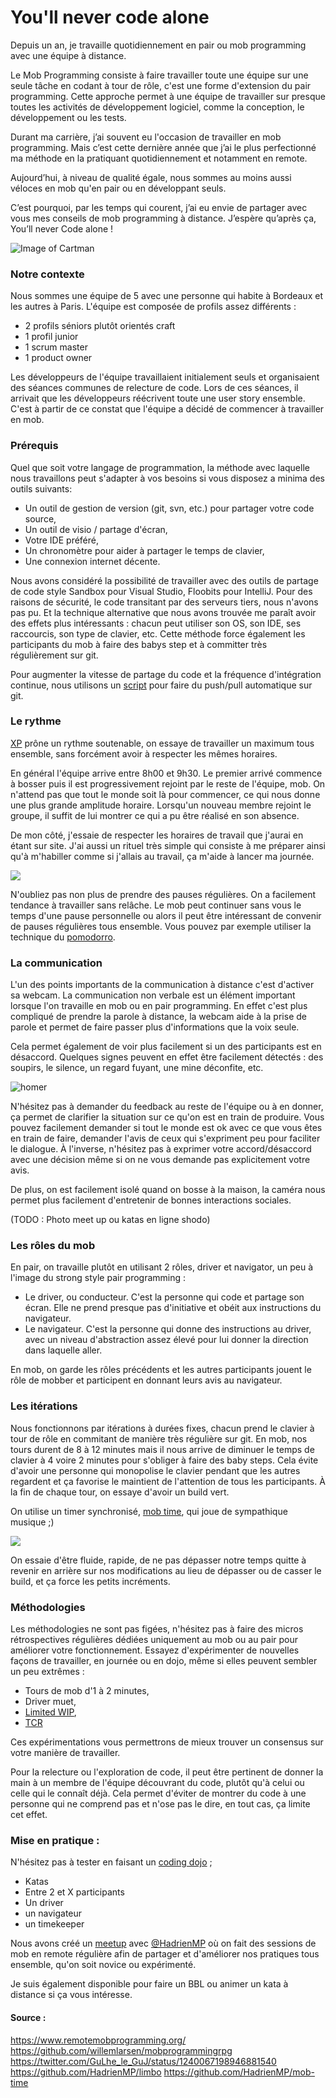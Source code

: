 # You'll never code alone
Depuis un an, je travaille quotidiennement en pair ou mob programming avec une équipe à distance. 

Le Mob Programming consiste à faire travailler toute une équipe sur une seule tâche en codant à tour de rôle, c'est une forme d'extension du pair programming. 
Cette approche permet à une équipe de travailler sur presque toutes les activités de développement logiciel, comme la conception, le développement ou les tests. 

Durant ma carrière, j’ai souvent eu l'occasion de travailler en mob programming. 
Mais c’est cette dernière année que j’ai le plus perfectionné ma méthode en la pratiquant quotidiennement 
et notamment en remote.

Aujourd’hui, à niveau de qualité égale, 
nous sommes au moins aussi véloces en mob qu'en pair ou en développant seuls.

C’est pourquoi, par les temps qui courent, 
j’ai eu envie de partager avec vous mes conseils de mob programming à distance. 
J’espère qu’après ça, You’ll never Code alone ! 

![Image of Cartman](https://i.ytimg.com/vi/2aDgH-_G4h0/maxresdefault.jpg)

### Notre contexte
Nous sommes une équipe de 5 avec une personne qui habite à Bordeaux et les autres à Paris. 
L'équipe est composée de profils assez différents :
- 2 profils séniors plutôt orientés craft
- 1 profil junior
- 1 scrum master
- 1 product owner

Les développeurs de l'équipe travaillaient initialement seuls et organisaient des séances communes de relecture de code. Lors de ces séances, il arrivait que les développeurs réécrivent toute une user story ensemble.
C'est à partir de ce constat que l'équipe a décidé de commencer à travailler en mob.

### Prérequis
Quel que soit votre langage de programmation, la méthode avec laquelle nous travaillons peut s'adapter à vos besoins si vous disposez a minima des outils suivants:

- Un outil de gestion de version (git, svn, etc.) pour partager votre code source,
- Un outil de visio / partage d'écran,
- Votre IDE préféré,
- Un chronomètre pour aider à partager le temps de clavier,
- Une connexion internet décente.

Nous avons considéré la possibilité de travailler avec des outils de partage de code 
style Sandbox pour Visual Studio, Floobits pour IntelliJ. 
Pour des raisons de sécurité, le code transitant par des serveurs tiers, nous n'avons pas pu. 
Et la technique alternative que nous avons trouvée me paraît avoir des effets plus intéressants : 
chacun peut utiliser son OS, son IDE, ses raccourcis, son type de clavier, etc. 
Cette méthode force également les participants du mob à faire des babys step et à committer très régulièrement sur git.

Pour augmenter la vitesse de partage du code et la fréquence d'intégration continue, nous utilisons un [script](https://github.com/HadrienMP/limbo) pour faire du push/pull automatique sur git.

### Le rythme 
[XP](https://blog.engineering.publicissapient.fr/2008/01/10/scrum-ou-xp-scrum-et-xp/) prône un rythme soutenable, 
on essaye de travailler un maximum tous ensemble, 
sans forcément avoir à respecter les mêmes horaires.  

En général l'équipe arrive entre 8h00 et 9h30. 
Le premier arrivé commence à bosser puis il est progressivement rejoint par le reste de l'équipe, mob. 
On n'attend pas que tout le monde soit là pour commencer, 
ce qui nous donne une plus grande amplitude horaire. 
Lorsqu'un nouveau membre rejoint le groupe, il suffit de lui montrer ce qui a pu être réalisé en son absence. 

De mon côté, j'essaie de respecter les horaires de travail que j'aurai en étant sur site.
J'ai aussi un rituel très simple qui consiste à me préparer ainsi qu'à m'habiller 
comme si j'allais au travail, ça m'aide à lancer ma journée. 

![](https://i.pinimg.com/736x/29/5b/94/295b9419b80fc1c2b8abc758dbcd9df2--work-shirts-funny-videos.jpg)

N'oubliez pas non plus de prendre des pauses régulières. 
On a facilement tendance à travailler sans relâche. 
Le mob peut continuer sans vous le temps d'une pause personnelle 
ou alors il peut être intéressant de convenir de pauses régulières tous ensemble. 
Vous pouvez par exemple utiliser la technique du [pomodorro](https://fr.wikipedia.org/wiki/Technique_Pomodoro). 

### La communication
L'un des points importants de la communication à distance c'est d'activer sa webcam.
La communication non verbale est un élément important lorsque l'on travaille en mob ou en pair programming.
En effet c'est plus compliqué de prendre la parole à distance, la webcam aide à la prise de parole et permet de faire passer plus d'informations que la voix seule. 

Cela permet également de voir plus facilement si un des participants est en désaccord. 
Quelques signes peuvent en effet être facilement détectés : des soupirs, le silence, un regard fuyant, une mine déconfite, etc. 

![homer](https://bigbiggityben1.files.wordpress.com/2015/09/cartoon-homer-looking-right-two.png)

N'hésitez pas à demander du feedback au reste de l'équipe ou à en donner, ça permet de clarifier la situation sur ce qu'on est en train de produire. 
Vous pouvez facilement demander si tout le monde est ok avec ce que vous êtes en train de faire, demander l'avis de ceux qui s'expriment peu pour faciliter le dialogue.
À l'inverse, n'hésitez pas à exprimer votre accord/désaccord avec une décision même si on ne vous demande pas explicitement votre avis. 

De plus, on est facilement isolé quand on bosse à la maison, 
la caméra nous permet plus facilement d'entretenir de bonnes interactions sociales. 

(TODO : Photo meet up ou katas en ligne shodo)

### Les rôles du mob

En pair, on travaille plutôt en utilisant 2 rôles, driver et navigator, un peu à l'image du strong style pair programming :
- Le driver, ou conducteur.
C'est la personne qui code et partage son écran. 
Elle ne prend presque pas d'initiative et obéit aux instructions du navigateur.
- Le navigateur.
C'est la personne qui donne des instructions au driver, avec un niveau d'abstraction assez élevé pour lui donner la direction dans laquelle aller.

En mob, on garde les rôles précédents et les autres participants jouent le rôle de mobber et participent en donnant leurs avis au navigateur.

### Les itérations
Nous fonctionnons par itérations à durées fixes, 
chacun prend le clavier à tour de rôle en commitant de manière très régulière sur git.
En mob, nos tours durent de 8 à 12 minutes mais il nous arrive de diminuer le temps de clavier à 4 voire 2 minutes 
pour s'obliger à faire des baby steps.
Cela évite d'avoir une personne qui monopolise le clavier pendant que les autres regardent et ça favorise le maintient de l'attention de tous les participants.
À la fin de chaque tour, on essaye d'avoir un build vert. 

On utilise un timer synchronisé, [mob time](https://github.com/HadrienMP/mob-time), qui joue de sympathique musique ;)

![](https://tse1.mm.bing.net/th?id=OIP.LsY1UAITtdneG7m-Z6RfOgEgDY&pid=Api) 

On essaie d'être fluide, rapide, de ne pas dépasser notre temps quitte à revenir en arrière sur nos modifications au lieu de dépasser ou de casser le build, et ça force les petits incréments. 

### Méthodologies

Les méthodologies ne sont pas figées, n'hésitez pas à faire des micros rétrospectives régulières dédiées uniquement au mob ou au pair pour améliorer votre fonctionnement.
Essayez d'expérimenter de nouvelles façons de travailler, en journée ou en dojo, même si elles peuvent sembler un peu extrêmes :
- Tours de mob d'1 à 2 minutes,
- Driver muet,
- [Limited WIP](https://plugins.jetbrains.com/plugin/7655-limited-wip),
- [TCR](https://medium.com/@kentbeck_7670/test-commit-revert-870bbd756864)

Ces expérimentations vous permettrons de mieux trouver un consensus sur votre manière de travailler.

Pour la relecture ou l'exploration de code, il peut être pertinent de donner la main à un membre de l'équipe découvrant du code, plutôt qu'à celui ou celle qui le connaît déjà.
Cela permet d'éviter de montrer du code à une personne qui ne comprend pas et n'ose pas le dire, en tout cas, ça limite cet effet.


### Mise en pratique :
N'hésitez pas à tester en faisant un [coding dojo](http://codingdojo.org/) ;
- Katas 
- Entre 2 et X participants
- Un driver 
- un navigateur
- un timekeeper

Nous avons créé un [meetup](https://www.meetup.com/fr-FR/paris-mob-programming/) avec [@HadrienMP](https://twitter.com/HadrienMP) 
où on fait des sessions de mob en remote régulière afin de partager et d'améliorer nos pratiques tous ensemble, 
qu'on soit novice ou expérimenté.

Je suis également disponible pour faire un BBL ou animer un kata à distance si ça vous intéresse.

#### Source :
https://www.remotemobprogramming.org/
https://github.com/willemlarsen/mobprogrammingrpg
https://twitter.com/GuLhe_le_GuJ/status/1240067198946881540
https://github.com/HadrienMP/limbo
https://github.com/HadrienMP/mob-time